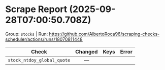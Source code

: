 # Scrape Report (2025-09-28T07:00:50.708Z)

Group: `stocks`  |  Run: https://github.com/AlbertoRoca96/scraping-checks-scheduler/actions/runs/18070811448

| Check | Changed | Keys | Error |
|---|:---:|:--|:--|
| `stock_ntdoy_global_quote` | — |  |  |
